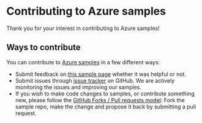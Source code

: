 # Contributing to Azure samples

Thank you for your interest in contributing to Azure samples!

## Ways to contribute

You can contribute to [Azure samples](https://github.com/Azure-Samples/compute-dotnet-manage-vm) in a few different ways:

- Submit feedback on [this sample page](https://azure.microsoft.com/documentation/samples/compute-dotnet-manage-vm/) whether it was helpful or not.  
- Submit issues through [issue tracker](https://github.com/Azure-Samples/compute-dotnet-manage-vm/issues) on GitHub. We are actively monitoring the issues and improving our samples.
- If you wish to make code changes to samples, or contribute something new, please follow the [GitHub Forks / Pull requests model](https://help.github.com/articles/fork-a-repo/): Fork the sample repo, make the change and propose it back by submitting a pull request.